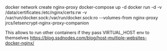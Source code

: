 docker network create nginx-proxy
docker-compose up -d
docker run -d -v /data/certificates:/etc/nginx/certs:rw     -v /var/run/docker.sock:/var/run/docker.sock:ro --volumes-from nginx-proxy     jrcs/letsencrypt-nginx-proxy-companion

This allows to run other containers if they pass VIRTUAL_HOST env to themselves
https://blog.ssdnodes.com/blog/host-multiple-websites-docker-nginx/
